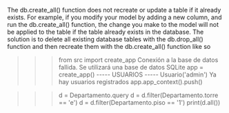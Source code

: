 The db.create_all() function does not recreate or update a table if it already exists. For example, if you modify your model by adding a new column, and run the db.create_all() function, the change you make to the model will not be applied to the table if the table already exists in the database. The solution is to delete all existing database tables with the db.drop_all() function and then recreate them with the db.create_all() function like so

>>> from src import create_app
Conexión a la base de datos fallida. Se utilizará una base de datos SQLite
>>> app = create_app()
----- USUARIOS -----
Usuario('admin')
Ya hay usuarios registrados
>>> app.app_context().push()

>>> d = Departamento.query
>>> d = d.filter(Departamento.torre == 'e')
>>> d = d.filter(Departamento.piso == '1')
>>> print(d.all())